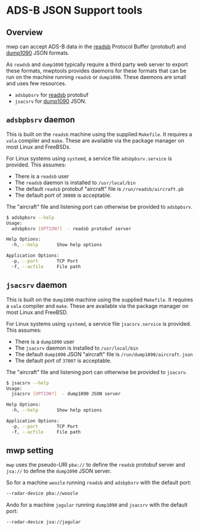 # ADS-B JSON Support tools

## Overview

mwp can accept ADS-B data in the [readsb](https://github.com/Mictronics/readsb-protobuf) Protocol Buffer (protobuf) and [dump1090](https://github.com/flightaware/dump1090) JSON formats.

As `readsb` and `dump1090` typically require a third party web server to export these formats, mwptools provides daemons for these formats that can be run on the machine running `readsb` or `dump1090`. These daemons are small and uses few resources.

* `adsbpbsrv` for [readsb](https://github.com/Mictronics/readsb-protobuf) protobuf
* `jsacsrv` for [dump1090](https://github.com/flightaware/dump1090) JSON.

## `adsbpbsrv` daemon

This is built on the `readsb` machine using the supplied `Makefile`. It requires a `vala` compiler and `make`. These are available via the package manager on most Linux and FreeBSDs.

For Linux systems using `systemd`, a service file `adsbpbsrv.service` is provided. This assumes:

* There is a `readsb` user
* The `readsb` daemon is installed to `/usr/local/bin`
* The default `readsb` protobuf "aircraft" file is `/run/readsb/aircraft.pb`
* The default port of `38008` is acceptable.

The "aircraft" file and listening port can otherwise be provided to `adsbpbsrv`.

``` bash
$ adsbpbsrv --help
Usage:
  adsbpbsrv [OPTION?]  - readsb protobuf server

Help Options:
  -h, --help       Show help options

Application Options:
  -p, --port       TCP Port
  -f, --acfile     File path
```

## `jsacsrv` daemon

This is built on the `dump1090` machine using the supplied `Makefile`. It requires a `vala` compiler and `make`. These are available via the package manager on most Linux and FreeBSD.

For Linux systems using `systemd`, a service file `jsacsrv.service` is provided. This assumes:

* There is a `dump1090` user
* The `jsacsrv` daemon is installed to `/usr/local/bin`
* The default `dump1090` JSON "aircraft" file is `/run/dump1090/aircraft.json`
* The default port of `37007` is acceptable.

The "aircraft" file and listening port can otherwise be provided to `jsacsrv`.

``` bash
$ jsacsrv --help
Usage:
  jsacsrv [OPTION?]  - dump1090 JSON server

Help Options:
  -h, --help       Show help options

Application Options:
  -p, --port       TCP Port
  -f, --acfile     File path
```

## mwp setting

`mwp` uses the pseudo-URI `pba://` to define the `readsb` protobuf server and `jsa://` to define the `dump1090` JSON server.

So for a machine `woozle` running `readsb` and `adsbpbsrv` with the default port:

``` bash
--radar-device pba://woozle
```

Ando for a machine `jagular` running `dump1090` and `jsacsrv` with the default port:

``` bash
--radar-device jsa://jagular
```
